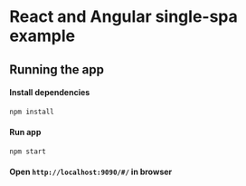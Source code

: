 # React and Angular single-spa example
## Running the app

#### Install dependencies
```bash
npm install
```

#### Run app
```bash
npm start
```

#### Open `http://localhost:9090/#/` in browser


